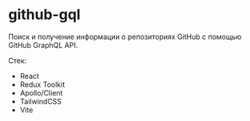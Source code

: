 # github-gql

Поиск и получение информации о репозиториях GitHub с помощью GitHub GraphQL API.

Стек:
- React
- Redux Toolkit
- Apollo/Client
- TailwindCSS
- Vite
